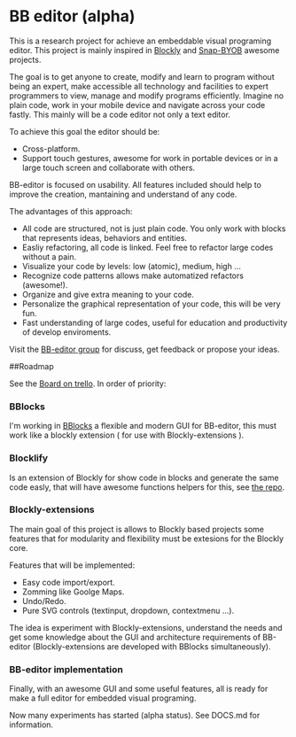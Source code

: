 # BB editor (alpha)

This is a research project for achieve an embeddable visual programing editor. This project is mainly inspired in [Blockly][blockly-git] and [Snap-BYOB][snap-git] awesome projects.

The goal is to get anyone to create, modify and learn to program without being an expert, make accessible all technology and facilities to expert programmers to view, manage and modify programs efficiently. Imagine no plain code, work in your mobile device and navigate across your code fastly. This mainly will be a code editor not only a text editor.

To achieve this goal the editor should be:

- Cross-platform.
- Support touch gestures, awesome for work in portable devices or in a large touch screen and collaborate with others.

BB-editor is focused on usability. All features included should help to improve the creation, mantaining and understand of any code.

The advantages of this approach:

- All code are structured, not is just plain code. You only work with blocks that represents ideas, behaviors and entities.
- Easliy refactoring, all code is linked. Feel free to refactor large codes without a pain.
- Visualize your code by levels: low (atomic), medium, high ...
- Recognize code patterns allows make automatized refactors (awesome!).
- Organize and give extra meaning to your code.
- Personalize the graphical representation of your code, this will be very fun.
- Fast understanding of large codes, useful for education and productivity of develop enviroments.

Visit the [BB-editor group][BB-editor-group] for discuss, get feedback or propose your ideas.

[BB-editor-group]: https://groups.google.com/forum/#!forum/bb-editor
[blockly-git]: https://github.com/google/blockly
[snap-git]: https://github.com/jmoenig/Snap--Build-Your-Own-Blocks

##Roadmap

See the [Board on trello][BB-editor-trello]. In order of priority:

[BB-editor-trello]: https://trello.com/b/B7bNibhe/bb-editor

### BBlocks

I'm working in [BBlocks][BBlocks-git] a flexible and modern GUI for BB-editor, this must work like a blockly extension ( for use with Blockly-extensions ).

[BBlocks-git]: https://github.com/carloslfu/BBlocks.js

### Blocklify

Is an extension of Blockly for show code in blocks and generate the same code easly, that will have awesome functions helpers for this, see [the repo][blocklify-git].

[blocklify-git]: https://github.com/carloslfu/blocklify

### Blockly-extensions

The main goal of this project is allows to Blockly based projects some features that for modularity and flexibility must be extesions for the Blockly core.

Features that will be implemented:

- Easy code import/export.
- Zomming like Goolge Maps.
- Undo/Redo.
- Pure SVG controls (textinput, dropdown, contextmenu ...).

The idea is experiment with Blockly-extensions, understand the needs and get some knowledge about the GUI and architecture requirements of BB-editor (Blockly-extensions are developed with BBlocks simultaneously).


### BB-editor implementation

Finally, with an awesome GUI and some useful features, all is ready for make a full editor for embedded visual programing.

Now many experiments has started (alpha status). See DOCS.md for information.
